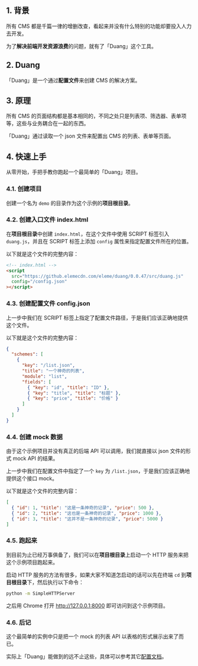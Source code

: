 ## 1. 背景

所有 CMS 都是千篇一律的增删改查，看起来并没有什么特别的功能却要投入人力去开发。

为了**解决前端开发资源浪费**的问题，就有了「Duang」这个工具。

## 2. Duang

「Duang」是一个通过**配置文件**来创建 CMS 的解决方案。

## 3. 原理

所有 CMS 的页面结构都是基本相同的，不同之处只是列表项、筛选器、表单项等，这些与业务耦合在一起的东西。

「Duang」通过读取一个 json 文件来配置出 CMS 的列表、表单等页面。

## 4. 快速上手

从零开始，手把手教你跑起一个最简单的「Duang」项目。

### 4.1. 创建项目

创建一个名为 `demo` 的目录作为这个示例的**项目根目录**。

### 4.2. 创建入口文件 index.html

在**项目根目录**中创建 `index.html`，在这个文件中使用 SCRIPT 标签引入 `duang.js`，并且在 SCRIPT 标签上添加 `config` 属性来指定配置文件所在的位置。

以下就是这个文件的完整内容：

```html
<!-- index.html -->
<script
  src="https://github.elemecdn.com/eleme/duang/0.0.47/src/duang.js"
  config="/config.json"
></script>
```

### 4.3. 创建配置文件 config.json

上一步中我们在 SCRIPT 标签上指定了配置文件路径，于是我们应该正确地提供这个文件。

以下就是这个文件的完整内容：

```json
{
  "schemes": [
    {
      "key": "/list.json",
      "title": "一个神奇的列表",
      "module": "list",
      "fields": [
        { "key": "id", "title": "ID" },
        { "key": "title", "title": "标题" },
        { "key": "price", "title": "价格" }
      ]
    }
  ]
}
```

### 4.4. 创建 mock 数据

由于这个示例项目并没有真正的后端 API 可以调用，我们就直接以 json 文件的形式 mock API 的结果。

上一步中我们在配置文件中指定了一个 `key` 为 `/list.json`，于是我们应该正确地提供这个接口 mock。

以下就是这个文件的完整内容：

```json
[
  { "id": 1, "title": "这是一条神奇的记录", "price": 500 },
  { "id": 2, "title": "这也是一条神奇的记录", "price": 1000 },
  { "id": 3, "title": "这并不是一条神奇的记录", "price": 5000 }
]
```

### 4.5. 跑起来

到目前为止已经万事俱备了，我们可以在**项目根目录**上启动一个 HTTP 服务来把这个示例项目跑起来。

启动 HTTP 服务的方法有很多，如果大家不知道怎启动的话可以先在终端 `cd` 到**项目根目录**下，然后执行以下命令：

```bash
python -m SimpleHTTPServer
```

之后用 Chrome 打开 http://127.0.0.1:8000 即可访问到这个示例项目。

### 4.6. 后记

这个最简单的实例中只是把一个 mock 的列表 API 以表格的形式展示出来了而已。

实际上「Duang」能做到的远不止这些，具体可以参考其它[配置文档](/duang/config/)。
